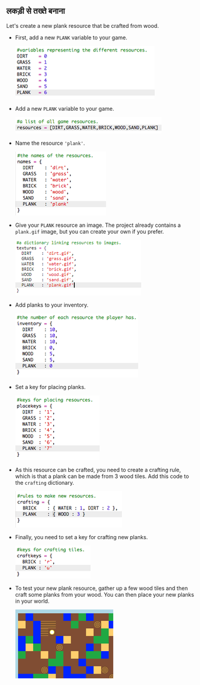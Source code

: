 ## लकड़ी से तख्ते बनाना

Let's create a new plank resource that be crafted from wood.

+ First, add a new `PLANK` variable to your game.
    
    ![स्क्रीनशॉट](images/craft-plank-const.png)

+ Add a new `PLANK` variable to your game.
    
    ![स्क्रीनशॉट](images/craft-plank-resources.png)

+ Name the resource `'plank'`.
    
    ![स्क्रीनशॉट](images/craft-plank-names.png)

+ Give your `PLANK` resource an image. The project already contains a `plank.gif` image, but you can create your own if you prefer.
    
    ![स्क्रीनशॉट](images/craft-plank-textures.png)

+ Add planks to your inventory.
    
    ![स्क्रीनशॉट](images/craft-plank-inventory.png)

+ Set a key for placing planks.
    
    ![स्क्रीनशॉट](images/craft-plank-placekeys.png)

+ As this resource can be crafted, you need to create a crafting rule, which is that a plank can be made from 3 wood tiles. Add this code to the `crafting` dictionary.
    
    ![स्क्रीनशॉट](images/craft-plank-crafting.png)

+ Finally, you need to set a key for crafting new planks.
    
    ![स्क्रीनशॉट](images/craft-plank-craftkeys.png)

+ To test your new plank resource, gather up a few wood tiles and then craft some planks from your wood. You can then place your new planks in your world.
    
    ![स्क्रीनशॉट](images/craft-plank-test.png)